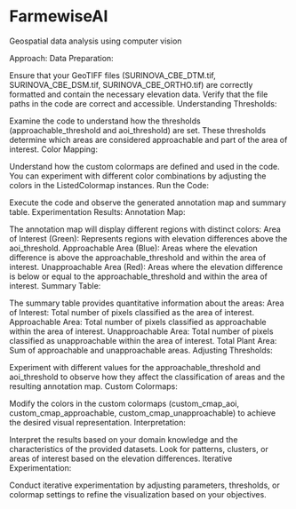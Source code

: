 # FarmewiseAI
Geospatial data analysis using computer vision

Approach:
Data Preparation:

Ensure that your GeoTIFF files (SURINOVA_CBE_DTM.tif, SURINOVA_CBE_DSM.tif, SURINOVA_CBE_ORTHO.tif) are correctly formatted and contain the necessary elevation data.
Verify that the file paths in the code are correct and accessible.
Understanding Thresholds:

Examine the code to understand how the thresholds (approachable_threshold and aoi_threshold) are set. These thresholds determine which areas are considered approachable and part of the area of interest.
Color Mapping:

Understand how the custom colormaps are defined and used in the code. You can experiment with different color combinations by adjusting the colors in the ListedColormap instances.
Run the Code:

Execute the code and observe the generated annotation map and summary table.
Experimentation Results:
Annotation Map:

The annotation map will display different regions with distinct colors:
Area of Interest (Green): Represents regions with elevation differences above the aoi_threshold.
Approachable Area (Blue): Areas where the elevation difference is above the approachable_threshold and within the area of interest.
Unapproachable Area (Red): Areas where the elevation difference is below or equal to the approachable_threshold and within the area of interest.
Summary Table:

The summary table provides quantitative information about the areas:
Area of Interest: Total number of pixels classified as the area of interest.
Approachable Area: Total number of pixels classified as approachable within the area of interest.
Unapproachable Area: Total number of pixels classified as unapproachable within the area of interest.
Total Plant Area: Sum of approachable and unapproachable areas.
Adjusting Thresholds:

Experiment with different values for the approachable_threshold and aoi_threshold to observe how they affect the classification of areas and the resulting annotation map.
Custom Colormaps:

Modify the colors in the custom colormaps (custom_cmap_aoi, custom_cmap_approachable, custom_cmap_unapproachable) to achieve the desired visual representation.
Interpretation:

Interpret the results based on your domain knowledge and the characteristics of the provided datasets. Look for patterns, clusters, or areas of interest based on the elevation differences.
Iterative Experimentation:

Conduct iterative experimentation by adjusting parameters, thresholds, or colormap settings to refine the visualization based on your objectives.
